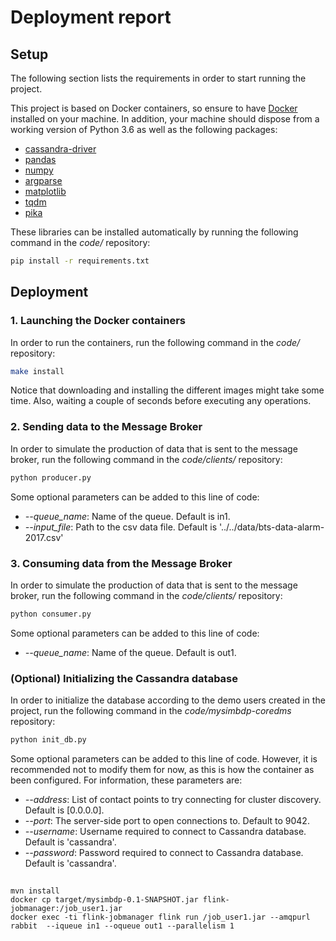 # Deployment report

## Setup
The following section lists the requirements in order to start running the project.

This project is based on Docker containers, so ensure to have [Docker](https://docs.docker.com/v17.12/install/) installed on your machine. In addition, your machine should dispose from a working version of Python 3.6 as well as the following packages:
- [cassandra-driver](https://pypi.org/project/cassandra-driver/)
- [pandas](https://pypi.org/project/pandas/)
- [numpy](https://pypi.org/project/numpy/)
- [argparse](https://pypi.org/project/argparse/)
- [matplotlib](https://pypi.org/project/matplotlib/)
- [tqdm](https://pypi.org/project/tqdm/)
- [pika](https://pypi.org/project/pika/)

These libraries can be installed automatically by running the following command in the *code/* repository:
```bash
pip install -r requirements.txt
```

## Deployment

###  1. Launching the Docker containers
In order to run the containers, run the following command in the *code/* repository:
```bash
make install
```
Notice that downloading and installing the different images might take some time. Also, waiting a couple of seconds before executing any operations.


### 2. Sending data to the Message Broker
In order to simulate the production of data that is sent to the message broker, run the following command in the *code/clients/* repository:
```bash
python producer.py
```
Some optional parameters can be added to this line of code:
* *--queue_name*: Name of the queue. Default is in1.
* *--input_file*: Path to the csv data file. Default is '../../data/bts-data-alarm-2017.csv'



### 3. Consuming data from the Message Broker
In order to simulate the production of data that is sent to the message broker, run the following command in the *code/clients/* repository:
```bash
python consumer.py
```
Some optional parameters can be added to this line of code:
* *--queue_name*: Name of the queue. Default is out1.



### (Optional) Initializing the Cassandra database
In order to initialize the database according to the demo users created in the project, run the following command in the *code/mysimbdp-coredms* repository:
```bash
python init_db.py
```
Some optional parameters can be added to this line of code. However, it is recommended not to modify them for now, as this is how the container as been configured. For information, these parameters are:
* *--address*: List of contact points to try connecting for cluster discovery. Default is [0.0.0.0].
* *--port*: The server-side port to open connections to. Default to 9042.
* *--username*: Username required to connect to Cassandra database. Default is 'cassandra'.
* *--password*: Password required to connect to Cassandra database. Default is 'cassandra'.





## 
````
mvn install
docker cp target/mysimbdp-0.1-SNAPSHOT.jar flink-jobmanager:/job_user1.jar
docker exec -ti flink-jobmanager flink run /job_user1.jar --amqpurl rabbit  --iqueue in1 --oqueue out1 --parallelism 1
````

